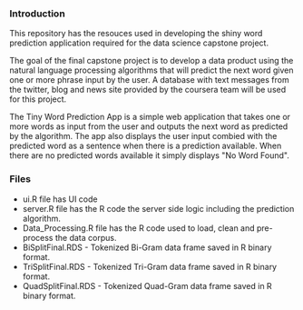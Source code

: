 ### Introduction
This repository has the resouces used in developing the shiny word prediction application required for the data science capstone project. 

The goal of the final capstone project is to develop a data product using the natural language processing algorithms that will predict the next word given one or more phrase input by the user. A database with text messages from the twitter, blog and news site provided by the coursera team will be used for this project. 

The Tiny Word Prediction App is a simple web application that takes one or more words as input from the user and outputs the next word as predicted by the algorithm.  The app also displays the user input combied with the predicted word as a sentence when there is a prediction available. When there are no predicted words available it simply displays "No Word Found".

### Files 
* ui.R file has UI code
* server.R file has the R code the server side logic including the prediction algorithm.
* Data_Processing.R file has the R code used to load, clean and pre-process the data corpus.
* BiSplitFinal.RDS - Tokenized Bi-Gram data frame saved in R binary format. 
* TriSplitFinal.RDS - Tokenized Tri-Gram data frame saved in R binary format. 
* QuadSplitFinal.RDS - Tokenized Quad-Gram data frame saved in R binary format. 
